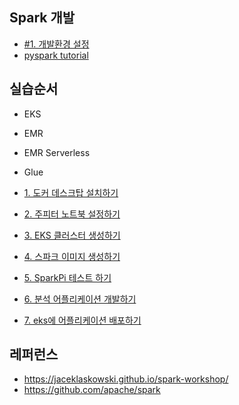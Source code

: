 
## Spark 개발 ##
* [#1. 개발환경 설정](https://github.com/gnosia93/spark-on-eks/blob/main/mac.md)
* [pyspark tutorial](https://github.com/gnosia93/spark-on-eks/tree/main/pyspark)

## 실습순서 ##

* EKS
* EMR
* EMR Serverless
* Glue


* [1. 도커 데스크탑 설치하기](https://github.com/gnosia93/spark-on-eks/blob/main/tutorial/1.docker-desktop-k8s.md)

* [2. 주피터 노트북 설정하기](https://github.com/gnosia93/spark-on-eks/blob/main/tutorial/2.jupyter-setup.md)

* [3. EKS 클러스터 생성하기](https://github.com/gnosia93/spark-on-eks/blob/main/tutorial/3.eks-install.md)

* [4. 스파크 이미지 생성하기](https://github.com/gnosia93/spark-on-eks/blob/main/tutorial/4.spark-container.md)

* [5. SparkPi 테스트 하기](https://github.com/gnosia93/spark-on-eks/blob/main/tutorial/5.spark-sample-pi.md)

* [6. 분석 어플리케이션 개발하기](https://github.com/gnosia93/spark-on-eks/blob/main/tutorial/6.spark-app-s3.md)

* [7. eks에 어플리케이션 배포하기](https://github.com/gnosia93/spark-on-eks/blob/main/tutorial/7.spark-app-deploy.md)


## 레퍼런스 ##

* https://jaceklaskowski.github.io/spark-workshop/
* https://github.com/apache/spark

